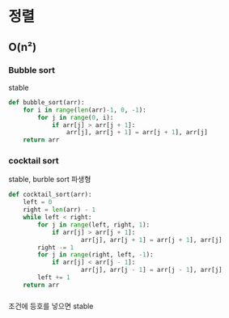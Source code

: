 # 정렬
## O(n²)
### Bubble sort

stable

```python
def bubble_sort(arr):
    for i in range(len(arr)-1, 0, -1):
        for j in range(0, i):
            if arr[j] > arr[j + 1]:
                arr[j], arr[j + 1] = arr[j + 1], arr[j]
    return arr
```

### cocktail sort

stable, burble sort 파생형

```python
def cocktail_sort(arr):
    left = 0
    right = len(arr) - 1
    while left < right:
        for j in range(left, right, 1):
            if arr[j] > arr[j + 1]:
                    arr[j], arr[j + 1] = arr[j + 1], arr[j]
        right -= 1
        for j in range(right, left, -1):
            if arr[j] < arr[j - 1]:
                    arr[j], arr[j - 1] = arr[j - 1], arr[j]
        left += 1
    return arr
```

###
조건에 등호를 넣으면 stable
